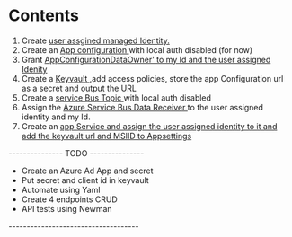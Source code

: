 <h1> Contents </h1>

1. Create <a href='./user_Assigned_Identity'> user assgined managed Identity. </a>
2. Create an <a href='./appConfig/appconfig.bicep'> App configuration </a> with local auth disabled (for now)
3. Grant <a href='./appConfig/roleAssignments/appconfg.assignments.bicep'>AppConfigurationDataOwner' to my Id and the user assigned Idenity </a>   
4. Create a <a href='./keyvault/keyvault.bicep'> Keyvault </a> ,add access policies, store the app Configuration url as a secret and output the URL
5. Create a <a href='./service_bus/servicebus.bicep'> service Bus Topic </a> with local auth disabled
6. Assign the <a href='./service_bus/role_assignments/servicebus_roleAssignments.bicep'> Azure Service Bus Data Receiver </a> to the user assigned identity and my Id.
7. Create an <a href='./app_service/appservice.bicep'> app Service and assign the user assigned identity to it  and  add the keyvault url and MSIID to Appsettings </a>




--------------- TODO ---------------
<ul>
<li> Create an Azure Ad App and secret </li>
<li> Put secret and client id in keyvault </li>
<li> Automate using Yaml </li>
<li> Create 4 endpoints CRUD</li>
<li> API tests using Newman </li>
</ul>
------------------------------------
